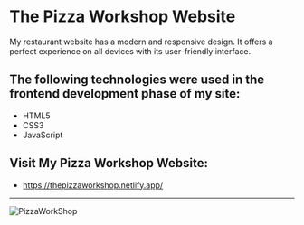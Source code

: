 <h1>The Pizza Workshop Website</h1>

My restaurant website has a modern and responsive design. It offers a perfect experience on all devices with its user-friendly interface.

<h2> The following technologies were used in the frontend development phase of my site: </h2>

- HTML5
- CSS3
- JavaScript

<h2> Visit My Pizza Workshop Website: </h2>

- https://thepizzaworkshop.netlify.app/

<hr>

![PizzaWorkShop](images/ThePızzaWorkshop.gif)